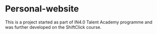 # Personal-website
This is a project started as part of IN4.0 Talent Academy programme and was further developed on the ShiftClick course.
